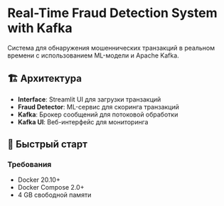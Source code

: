 # Real-Time Fraud Detection System with Kafka

Система для обнаружения мошеннических транзакций в реальном времени с использованием ML-модели и Apache Kafka.

## 🏗️ Архитектура

- **Interface**: Streamlit UI для загрузки транзакций
- **Fraud Detector**: ML-сервис для скоринга транзакций
- **Kafka**: Брокер сообщений для потоковой обработки
- **Kafka UI**: Веб-интерфейс для мониторинга

## 🚀 Быстрый старт

### Требования
- Docker 20.10+
- Docker Compose 2.0+
- 4 GB свободной памяти

